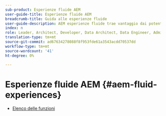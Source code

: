 ```yaml
---
sub-product: Esperienze fluide AEM
user-guide-title: Esperienze fluide AEM
breadcrumb-title: Guida alle esperienze fluide
user-guide-description: AEM esperienze fluide trae vantaggio dai potenti set di funzioni di AEM Sites, AEM Dynamic Media e AEM Assets per fornire una soluzione solida per la distribuzione di contenuti headless.
index: n
role: Leader, Architect, Developer, Data Architect, Data Engineer, Administrator, Business Practitioner
translation-type: tm+mt
source-git-commit: ad67634278088f8f953fde61a3543acdd70537dd
workflow-type: tm+mt
source-wordcount: '41'
ht-degree: 0%

---
```



# Esperienze fluide AEM {#aem-fluid-experiences}

+ [Elenco delle funzioni](/help/fluid-experiences/feature-list.md)